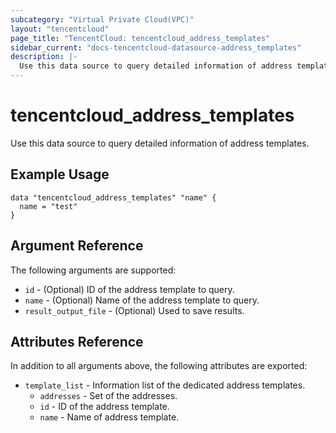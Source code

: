 ```yaml
---
subcategory: "Virtual Private Cloud(VPC)"
layout: "tencentcloud"
page_title: "TencentCloud: tencentcloud_address_templates"
sidebar_current: "docs-tencentcloud-datasource-address_templates"
description: |-
  Use this data source to query detailed information of address templates.
---
```


# tencentcloud_address_templates

Use this data source to query detailed information of address templates.

## Example Usage

```hcl
data "tencentcloud_address_templates" "name" {
  name = "test"
}
```

## Argument Reference

The following arguments are supported:

* `id` - (Optional) ID of the address template to query.
* `name` - (Optional) Name of the address template to query.
* `result_output_file` - (Optional) Used to save results.

## Attributes Reference

In addition to all arguments above, the following attributes are exported:

* `template_list` - Information list of the dedicated address templates.
  * `addresses` - Set of the addresses.
  * `id` - ID of the address template.
  * `name` - Name of address template.


